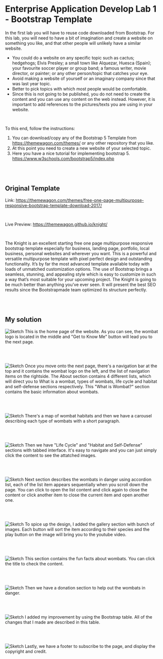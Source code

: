 # Enterprise Application Develop Lab 1 - Bootstrap Template
In the first lab you will have to reuse code downloaded from Bootstrap.
For this lab, you will need to have a bit of imagination and create a website on something
you like, and that other people will unlikely have a similar website.
- You could do a website on any specific topic such as cactus; hedgehogs; Elvis Presley;
a small town like Alquezar, Huesca (Spain); your favourite soccer player or group band;
a famous writer, movie director, or painter; or any other person/topic that catches your
eye.
- Avoid making a website of yourself or an imaginary company since that was last year
topic.
- Better to pick topics with which most people would be comfortable.
- Since this is not going to be published, you do not need to create the content and you
can use any content on the web instead. However, it is important to add references to
the pictures/texts you are using in your website.

</br>

To this end, follow the instructions:
1. You can download/copy any of the Bootstrap 5 Template from
https://themewagon.com/themes/ or any other repository that you like.
2. At this point you need to create a new website of your selected topic.
3. Here you have a nice tutorial for implementing bootstrap 5.
https://www.w3schools.com/bootstrap5/index.php

</br></br>

## Original Template
Link: https://themewagon.com/themes/free-one-page-multipurpose-responsive-bootstrap-template-download-2017/

</br>

Live Preview: https://themewagon.github.io/knight/ 

</br>

The Knight is an excellent starting free one page multipurpose responsive bootstrap template especially for business, landing page, portfolio, local business, personal websites and wherever you want. This is a powerful and versatile multipurpose template with pixel perfect design and outstanding functionality. It’s by far the most advanced template available today with loads of unmatched customization options. The use of Bootstrap brings a seamless, stunning, and appealing style which is easy to customize in such a way that’s most suitable for your upcoming project. The Knight is going to be much better than anything you’ve ever seen. It will present the best SEO results since the Bootstrapmade team optimized its structure perfectly.

</br></br>

## My solution
![Sketch](assets/img/readme/home.png)
This is the home page of the website. As you can see, the wombat logo is located in the middle and "Get to Know Me" button will lead you to the next page. 

</br></br>

![Sketch](assets/img/readme/about.png)
Once you move onto the next page, there's a navigation bar at the top and it contains the wombat logo on the left, and the list of navigation items on the rightside. The About section contains 4 different lists, which will direct you to What is a wombat, types of wombats, life cycle and habitat and self-defense sections respectively. This "What is Wombat?" section contains the basic information about wombats. 

</br></br>

![Sketch](assets/img/readme/type.png)
There's a map of wombat habitats and then we have a carousel describing each type of wombats with a short paragraph. 

</br></br>

![Sketch](assets/img/readme/lh.png)
Then we have "Life Cycle" and "Habitat and Self-Defense" sections with tabbed interface. It's easy to navigate and you can just simply click the content to see the attatched images. 

</br></br>

![Sketch](assets/img/readme/danger.png)
Next section describes the wombats in danger using accordion list, each of the list item appears sequentially when you scroll down the page. You can click to open the list content and click again to close the content or click another item to close the current item and open another one. 

</br></br>

![Sketch](assets/img/readme/gallery.png)
To spice up the design, I added the gallery section with bunch of images. Each button will sort the item according to their species and the play button on the image will bring you to the youtube video. 

</br></br>

![Sketch](assets/img/readme/fact.png)
This section contains the fun facts about wombats. You can click the title to check the content. 

</br></br>

![Sketch](assets/img/readme/donation.png)
Then we have a donation section to help out the wombats in danger. 

</br></br>

![Sketch](assets/img/readme/improvement.png)
I added my improvement by using the Bootstrap table. All of the changes that I made are described in this table.

</br></br>

![Sketch](assets/img/readme/footer.png)
Lastly, we have a footer to subscribe to the page, and display the copyright and credit.